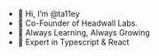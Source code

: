 - 👋  Hi, I’m @ta11ey
- 👀  Co-Founder of Headwall Labs.
- 🌱  Always Learning, Always Growing
- 💞️  Expert in Typescript & React 
